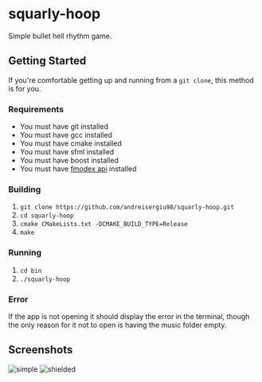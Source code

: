 # squarly-hoop

Simple bullet hell rhythm game.

## Getting Started

If you're comfortable getting up and running from a `git clone`, this method is for you.

### Requirements

* You must have git installed
* You must have gcc installed
* You must have cmake installed
* You must have sfml installed
* You must have boost installed
* You must have [fmodex api](http://www.fmod.org/download-previous-products/) installed

### Building
1. `git clone https://github.com/andreisergiu98/squarly-hoop.git`
2. `cd squarly-hoop`
3. `cmake CMakeLists.txt -DCMAKE_BUILD_TYPE=Release`
4. `make`

### Running
1. `cd bin`
2. `./squarly-hoop`

### Error
If the app is not opening it should display the error in the terminal, though the only
reason for it not to open is having the music folder empty.

## Screenshots

![simple](http://i.imgur.com/P3NLp0E.png)
![shielded](http://i.imgur.com/9jji6os.png)
